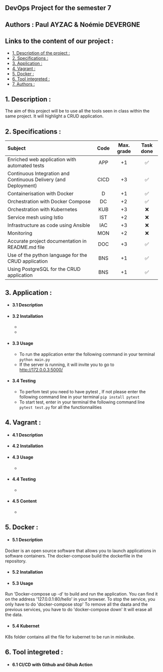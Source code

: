 ## DevOps Project for the semester 7
## Authors : Paul AYZAC & Noémie DEVERGNE
## Links to the content of our project :
- [1. Description of the project :](#1-description-)
- [2. Specifications :](#2-specifications-)
- [3. Application :](#3-application-)
- [4. Vagrant :](#4-vagrant-)
- [5. Docker :](#5-docker-)
- [6. Tool integreted :](#6-tool-integreted-)
- [7. Authors :](#7-authors-)

## 1. Description :
The aim of this project will be to use all the tools seen in class within the same project. It will highlight a CRUD application.
## 2. Specifications :
| Subject                                                         | Code  | Max. grade |      Task done     |
| :-------------------------------------------------------------- | :---: | :--------: | :----------------: |
| Enriched web application with automated tests                   |  APP  |     +1     | :white_check_mark: |
| Continuous Integration and Continuous Delivery (and Deployment) |  CICD |     +3     | :white_check_mark: |
| Containerisation with Docker                                    |  D    |     +1     | :white_check_mark: |
| Orchestration with Docker Compose                               |  DC   |     +2     | :white_check_mark: |
| Orchestration with Kubernetes                                   |  KUB  |     +3     |        :x:         |
| Service mesh using Istio                                        |  IST  |     +2     |        :x:         |
| Infrastructure as code using Ansible                            |  IAC  |     +3     |        :x:         |
| Monitoring                                                      |  MON  |     +2     |        :x:         |
| Accurate project documentation in README.md file                |  DOC  |     +3     | :white_check_mark: |
| Use of the python language for the CRUD application             |  BNS  |     +1     | :white_check_mark: |
| Using PostgreSQL for the CRUD application                       |  BNS  |     +1     | :white_check_mark: |
## 3. Application :
* #### 3.1 Description
   
* #### 3.2 Installation
    * 
    * 
* #### 3.3 Usage
    * To run the application enter the following command in your terminal `python main.py` 
    * If the server is running, it will invite you to go to http://172.0.0.3:5000/
* #### 3.4 Testing
    * To perfom test you need to have pytest , If not please enter the following command line in your terminal `pip install pytest`
    * To start test, enter in your terminal the following command line  `pytest test.py` for all the functionnalities
## 4. Vagrant :
* #### 4.1 Description
  
* #### 4.2 Installation

* #### 4.3 Usage
    * 
* #### 4.4 Testing
    * 
* #### 4.5 Content
    *
## 5. Docker :
* #### 5.1 Description
Docker is an open source software that allows you to launch applications in software containers. 
The docker-compose build the dockerfile in the repository. 
* #### 5.2 Installation

* #### 5.3 Usage
Run 'Docker-compose up -d' to build and run the application. 
You can find it on the address '127.0.0.1:80/hello' in your browser. 
To stop the service, you only have to do 'docker-compose stop'
To remove all the daata and the previous services, you have to do 'docker-compose down' It will erase all the data. 
* #### 5.4 Kubernet
K8s folder contains all the file for kubernet to be run in minikube. 
## 6. Tool integreted :
* #### 6.1 CI/CD with Github and Gihub Action 
 


